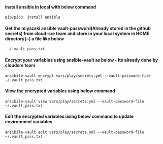 #### install ansible in local with below command

```
pip/pip3  install ansible

```

#### Get the miyazaki ansible vault-password(Already stored in the github secrets) from cloud-sre team and store in your local system in HOME directory(~) a file like below

```
 ~/.vault_pass.txt

```

#### Encrypt your variables using ansible-vault as below - Its already done by cloudsre team

```
ansibile-vault encrypt vars/play/secrets.yml --vault-password-file ~/.vault_pass.txt

```

#### View the encrypted variables using below command

```
ansibile-vault view vars/play/secrets.yml --vault-password-file ~/.vault_pass.txt

```

#### Edit the encrypted variables using below command to update environment variables

```
ansibile-vault edit vars/play/secrets.yml --vault-password-file ~/.vault_pass.txt

```
